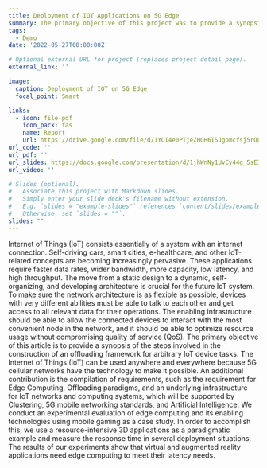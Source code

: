 ```yaml
---
title: Deployment of IOT Applications on 5G Edge
summary: The primary objective of this project was to provide a synopsis of the steps involved in the construction of an offloading framework for arbitrary IoT device tasks.
tags:
  - Demo
date: '2022-05-27T00:00:00Z'

# Optional external URL for project (replaces project detail page).
external_link: ''

image:
  caption: Deployment of IOT on 5G Edge
  focal_point: Smart

links:
  - icon: file-pdf
    icon_pack: fas
    name: Report
    url: https://drive.google.com/file/d/1YOI4e0PTjeZHGH6TSJgpmcfsj5rQCYTD/view?usp=sharing
url_code: ''
url_pdf: ''
url_slides: https://docs.google.com/presentation/d/1jhWnNy1UvCy44g_5sEI6ZGLN0RjFCZC5/edit?usp=sharing&ouid=110645619716940866143&rtpof=true&sd=true
url_video: ''

# Slides (optional).
#   Associate this project with Markdown slides.
#   Simply enter your slide deck's filename without extension.
#   E.g. `slides = "example-slides"` references `content/slides/example-slides.md`.
#   Otherwise, set `slides = ""`.
slides: ""
---
```


Internet of Things (IoT) consists essentially of a system with an internet connection. Self-driving cars, smart cities, e-healthcare, and other IoT-related concepts are becoming increasingly pervasive. These applications require faster data rates, wider bandwidth, more capacity, low latency, and high throughput. The move from a static design to a dynamic, self-organizing, and developing architecture is crucial for the future IoT system. To make sure the network 
architecture is as flexible as possible, devices with very different abilities must be able to talk to each other and get access to all relevant data for their operations. The enabling infrastructure should be able to allow the connected devices to interact with the most convenient node in the network, and it should be able to optimize resource usage without compromising quality of service (QoS). The primary objective of this article is to provide a synopsis of the steps involved in the construction of an offloading framework for arbitrary IoT device tasks. The 
Internet of Things (IoT) can be used anywhere and everywhere because 5G cellular networks have the technology to make it possible. An additional contribution is the compilation of requirements, such as the requirement for Edge Computing, Offloading paradigms, and an underlying infrastructure for IoT networks and computing systems, which will be supported by Clustering, 5G mobile networking standards, and Artificial Intelligence. We conduct an experimental evaluation of edge computing and its enabling technologies using mobile gaming as a case study. In order to accomplish this, we use a resource-intensive 3D applications as a paradigmatic example and measure the response time in several deployment situations. The results of our experiments show that virtual and augmented reality applications need edge computing to meet their latency needs. 